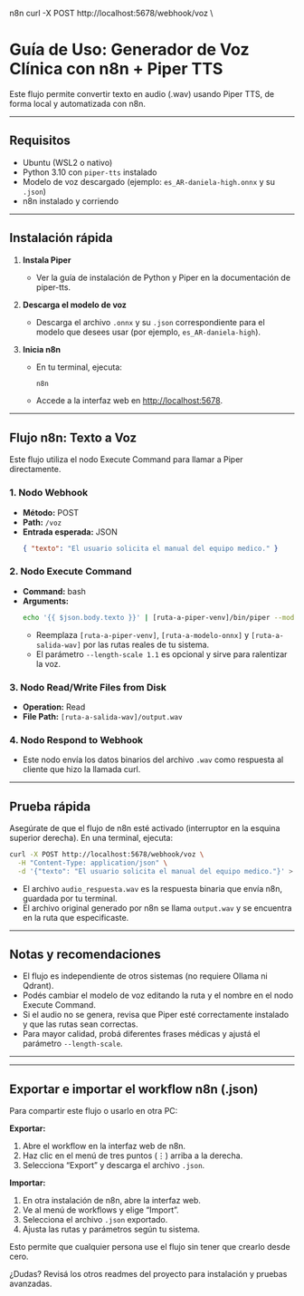 n8n
curl -X POST http://localhost:5678/webhook/voz \

# Guía de Uso: Generador de Voz Clínica con n8n + Piper TTS

Este flujo permite convertir texto en audio (.wav) usando Piper TTS, de forma local y automatizada con n8n.

---

## Requisitos

- Ubuntu (WSL2 o nativo)
- Python 3.10 con `piper-tts` instalado
- Modelo de voz descargado (ejemplo: `es_AR-daniela-high.onnx` y su `.json`)
- n8n instalado y corriendo

---

## Instalación rápida

1. **Instala Piper**
   - Ver la guía de instalación de Python y Piper en la documentación de piper-tts.

2. **Descarga el modelo de voz**
   - Descarga el archivo `.onnx` y su `.json` correspondiente para el modelo que desees usar (por ejemplo, `es_AR-daniela-high`).

3. **Inicia n8n**
   - En tu terminal, ejecuta:
     ```bash
     n8n
     ```
   - Accede a la interfaz web en [http://localhost:5678](http://localhost:5678).

---

## Flujo n8n: Texto a Voz

Este flujo utiliza el nodo Execute Command para llamar a Piper directamente.

### 1. Nodo Webhook

- **Método:** POST
- **Path:** `/voz`
- **Entrada esperada:** JSON
  ```json
  { "texto": "El usuario solicita el manual del equipo medico." }
  ```

### 2. Nodo Execute Command

- **Command:** bash
- **Arguments:**
  ```bash
  echo '{{ $json.body.texto }}' | [ruta-a-piper-venv]/bin/piper --model [ruta-a-modelo-onnx] --length-scale 1.1 --output-file [ruta-a-salida-wav]/output.wav
  ```
  - Reemplaza `[ruta-a-piper-venv]`, `[ruta-a-modelo-onnx]` y `[ruta-a-salida-wav]` por las rutas reales de tu sistema.
  - El parámetro `--length-scale 1.1` es opcional y sirve para ralentizar la voz.

### 3. Nodo Read/Write Files from Disk

- **Operation:** Read
- **File Path:** `[ruta-a-salida-wav]/output.wav`

### 4. Nodo Respond to Webhook

- Este nodo envía los datos binarios del archivo `.wav` como respuesta al cliente que hizo la llamada curl.

---

## Prueba rápida

Asegúrate de que el flujo de n8n esté activado (interruptor en la esquina superior derecha). En una terminal, ejecuta:

```bash
curl -X POST http://localhost:5678/webhook/voz \
  -H "Content-Type: application/json" \
  -d '{"texto": "El usuario solicita el manual del equipo medico."}' > audio_respuesta.wav
```

- El archivo `audio_respuesta.wav` es la respuesta binaria que envía n8n, guardada por tu terminal.
- El archivo original generado por n8n se llama `output.wav` y se encuentra en la ruta que especificaste.

---

## Notas y recomendaciones

- El flujo es independiente de otros sistemas (no requiere Ollama ni Qdrant).
- Podés cambiar el modelo de voz editando la ruta y el nombre en el nodo Execute Command.
- Si el audio no se genera, revisa que Piper esté correctamente instalado y que las rutas sean correctas.
- Para mayor calidad, probá diferentes frases médicas y ajustá el parámetro `--length-scale`.

---


---

## Exportar e importar el workflow n8n (.json)

Para compartir este flujo o usarlo en otra PC:

**Exportar:**
1. Abre el workflow en la interfaz web de n8n.
2. Haz clic en el menú de tres puntos (⋮) arriba a la derecha.
3. Selecciona “Export” y descarga el archivo `.json`.

**Importar:**
1. En otra instalación de n8n, abre la interfaz web.
2. Ve al menú de workflows y elige “Import”.
3. Selecciona el archivo `.json` exportado.
4. Ajusta las rutas y parámetros según tu sistema.

Esto permite que cualquier persona use el flujo sin tener que crearlo desde cero.

¿Dudas? Revisá los otros readmes del proyecto para instalación y pruebas avanzadas.
